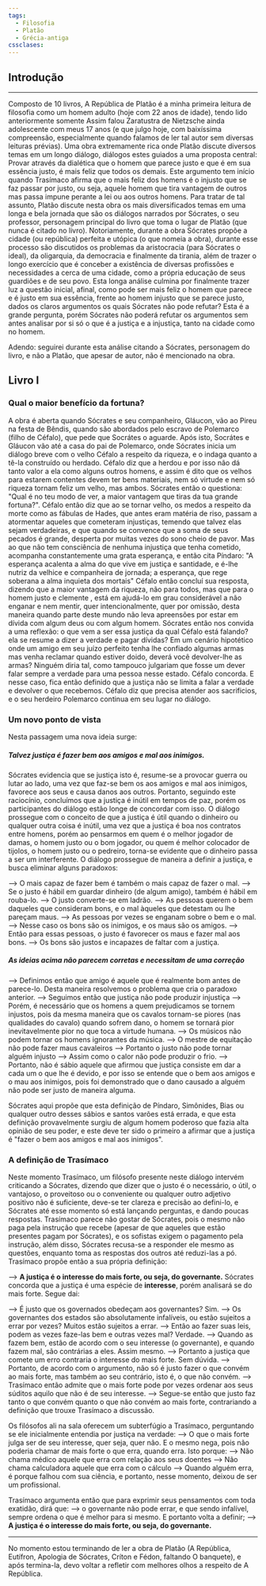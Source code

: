 ```yaml
---
tags:
  - Filosofia
  - Platão
  - Grécia-antiga
cssclases:
---
```

## Introdução
----
Composto de 10 livros, A República de Platão é a minha primeira leitura de filosofia como um homem adulto (hoje com 22 anos de idade), tendo lido anteriormente somente Assim falou Zaratustra de Nietzsche ainda adolescente com meus 17 anos (e que julgo hoje, com baixíssima compreensão, especialmente quando falamos de ler tal autor sem diversas leituras prévias). Uma obra extremamente rica onde Platão discute diversos temas em um longo diálogo, diálogos estes guiados a uma proposta central: 
Provar através da dialética que o homem que parece justo e que é em sua essência justo, é mais feliz que todos os demais. 
Este argumento tem início quando Trasímaco afirma que o mais feliz dos homens é o injusto que se faz passar por justo, ou seja, aquele homem que tira vantagem de outros mas passa impune perante a lei ou aos outros homens. Para tratar de tal assunto, Platão discute nesta obra os mais diversificados temas em uma longa e bela jornada que são os diálogos narrados por Sócrates, o seu professor, personagem principal do livro que toma o lugar de Platão (que nunca é citado no livro). Notoriamente, durante a obra Sócrates propõe a cidade (ou república) perfeita e utópica (o que nomeia a obra), durante esse processo são discutidos os problemas da aristocracia (para Sócrates o ideal), da oligarquia, da democracia e finalmente da tirania, além de trazer o longo exercício que é conceber a existência de diversas profissões e necessidades a cerca de uma cidade, como a própria educação de seus guardiões e de seu povo. 
Esta longa análise culmina por finalmente trazer luz a questão inicial, afinal, como pode ser mais feliz o homem que parece e é justo em sua essência, frente ao homem injusto que se parece justo, dados os claros argumentos os quais Sócrates não pode refutar? Esta é a grande pergunta, porém Sócrates não poderá refutar os argumentos sem antes analisar por si só o que é a justiça e a injustiça, tanto na cidade como no homem.

Adendo: seguirei durante esta análise citando a Sócrates, personagem do livro, e não a Platão, que apesar de autor, não é mencionado na obra.



## Livro I 
### Qual o maior benefício da fortuna?
A obra é aberta quando Sócrates e seu companheiro, Gláucon, vão ao Pireu na festa de Bêndis, quando são abordados pelo escravo de Polemarco (filho de Céfalo), que pede que Socrátes o aguarde. Após isto, Socrátes e Gláucon vão até a casa do pai de Polemarco, onde Sócrates inicia um diálogo breve com o velho Céfalo a respeito da riqueza, e o indaga quanto a tê-la construído ou herdado. Céfalo diz que a herdou e por isso não dá tanto valor a ela como alguns outros homens, e assim é dito que os velhos para estarem contentes devem ter bens materiais, nem só virtude e nem só riqueza tornam feliz um velho, mas ambos. Sócrates então o questiona: 
	"Qual é no teu modo de ver, a maior vantagem que tiras da tua grande fortuna?".
Céfalo então diz que ao se tornar velho, os medos a respeito da morte como as fábulas de Hades, que antes eram matéria de riso, passam a atormentar aqueles que cometeram injustiças, temendo que talvez elas sejam verdadeiras, e que quando se convence que a soma de seus pecados é grande, desperta por muitas vezes do sono cheio de pavor. Mas ao que não tem consciência de nenhuma injustiça que tenha cometido, acompanha constantemente uma grata esperança, e então cita Píndaro:
	"A esperança acalenta a alma do que vive em justiça e santidade, e é-lhe nutriz da velhice e companheira de jornada; a esperança, que rege soberana a alma inquieta dos mortais"
Céfalo então concluí sua resposta, dizendo que a maior vantagem da riqueza, não para todos, mas que para o homem justo e clemente , está em ajudá-lo em grau considerável a não enganar e nem mentir, quer intencionalmente, quer por omissão, desta maneira quando parte deste mundo não leva apreensões por estar em dívida com algum deus ou com algum homem.
Sócrates então nos convida a uma reflexão: o que vem a ser essa justiça da qual Céfalo está falando? ela se resume a dizer a verdade e pagar dívidas? Em um cenário hipotético onde um amigo em seu juízo perfeito tenha lhe confiado algumas armas mas venha reclamar quando estiver doido, deverá você devolver-lhe as armas? Ninguém diria tal, como tampouco julgariam que fosse um dever falar sempre a verdade para uma pessoa nesse estado. 
Céfalo concorda. 
E nesse caso, fica então definido que a justiça não se limita a falar a verdade e devolver o que recebemos.
Céfalo diz que precisa atender aos sacrificios, e o seu herdeiro Polemarco continua em seu lugar no diálogo. 

### Um novo ponto de vista
Nesta passagem uma nova ideia surge: 
##### Talvez justiça é fazer bem aos amigos e mal aos inimigos.
Sócrates evidencia que se justiça isto é, resume-se a provocar guerra ou lutar ao lado, uma vez que faz-se bem os aos amigos e mal aos inimigos, favorece aos seus e causa danos aos outros. Portanto, seguindo este raciocínio, concluímos que a justiça é inútil em tempos de paz, porém os participantes do diálogo estão longe de concordar com isso. O diálogo prossegue com o conceito de que a justiça é útil quando o dinheiro ou qualquer outra coisa é inútil, uma vez que a justiça é boa nos contratos entre homens, porém ao pensarmos em quem é o melhor jogador de damas, o homem justo ou o bom jogador, ou quem é melhor colocador de tijolos, o homem justo ou o pedreiro, torna-se evidente que o dinheiro passa a ser um interferente. O diálogo prossegue de maneira a definir a justiça, e busca eliminar alguns paradoxos:

--> O mais capaz de fazer bem é também o mais capaz de fazer o mal.
--> Se o justo é hábil em guardar dinheiro (de algum amigo), também é hábil em rouba-lo.
--> O justo converte-se em ladrão.
--> As pessoas querem o bem daqueles que consideram bons, e o mal àqueles que detestam ou lhe pareçam maus.
--> As pessoas por vezes se enganam sobre o bem e o mal.
--> Nesse caso os bons são os inimigos, e os maus são os amigos.
--> Então para essas pessoas, o justo é favorecer os maus e fazer mal aos bons.
--> Os bons são justos e incapazes de faltar com a justiça.
##### As ideias acima não parecem corretas e necessitam de uma correção

--> Definimos então que amigo é aquele que é realmente bom antes de parece-lo. Desta maneira resolvemos o problema que cria o paradoxo anterior.
--> Seguimos então que justiça não pode produzir injustiça
--> Porém, é necessário que os homens a quem prejudicamos se tornem injustos, pois da mesma maneira que os cavalos tornam-se piores (nas qualidades do cavalo) quando sofrem dano, o homem se tornará pior inevitavelmente pior no que toca a virtude humana.
--> Os músicos não podem tornar os homens ignorantes da música.
--> O mestre de equitação não pode fazer maus cavaleiros 
--> Portanto o justo não pode tornar alguém injusto
--> Assim como o calor não pode produzir o frio.
--> Portanto, não é sábio aquele que afirmou que justiça consiste em dar a cada um o que lhe é devido, e por isso se entende que o bem aos amigos e o mau aos inimigos, pois foi demonstrado que o dano causado a alguém não pode ser justo de maneira alguma.

Sócrates aqui propõe que esta definição de Píndaro, Simônides, Bias ou qualquer outro desses sábios e santos varões está errada, e que esta definição provavelmente surgiu de algum homem poderoso que fazia alta opinião de seu poder, e este deve ter sido o primeiro a afirmar que a justiça é "fazer o bem aos amigos e mal aos inimigos".
### A definição de Trasímaco
Neste momento Trasímaco, um filósofo presente neste diálogo intervém criticando a Sócrates, dizendo que dizer que o justo é o necessário, o útil, o vantajoso, o proveitoso ou o conveniente ou qualquer outro adjetivo positivo não é suficiente, deve-se ter clareza e precisão ao defini-lo, e Sócrates até esse momento só está lançando perguntas, e dando poucas respostas. Trasímaco parece não gostar de Sócrates, pois o mesmo não paga pela instrução que recebe (apesar de que aqueles que estão presentes pagam por Sócrates), e os sofistas exigem o pagamento pela instrução, além disso, Sócrates recusa-se a responder ele mesmo as questões, enquanto toma as respostas dos outros até reduzi-las a pó.
Trasímaco propõe então a sua própria definição:

--> **A justiça é o interesse do mais forte, ou seja, do governante.**
Sócrates concorda que a justiça é uma espécie de **interesse**, porém analisará se do mais forte. Segue dai:

--> É justo que os governados obedeçam aos governantes? 
	Sim.
--> Os governantes dos estados são absolutamente infalíveis, ou estão sujeitos a errar por vezes?
	Muitos estão sujeitos a errar.
--> Então ao fazer suas leis, podem as vezes faze-las bem e outras vezes mal?
	Verdade.
--> Quando as fazem bem, estão de acordo com o seu interesse (o governante), e quando fazem mal, são contrárias a eles.
	Assim mesmo.
--> Portanto a justiça que comete um erro contraria o interesse do mais forte.
	Sem dúvida.
--> Portanto, de acordo com o argumento, não só é justo fazer o que convém ao mais forte, mas também ao seu contrário, isto é, o que não convém.
--> Trasímaco então admite que o mais forte pode por vezes ordenar aos seus súditos aquilo que não é de seu interesse. 
--> Segue-se então que justo faz tanto o que convém quanto o que não convém ao mais forte, contrariando a definição que trouxe Trasímaco a discussão.

Os filósofos ali na sala oferecem um subterfúgio a Trasímaco, perguntando se ele inicialmente entendia por justiça na verdade:
-->  O que o mais forte julga ser de seu interesse, quer seja, quer não.
E o mesmo nega, pois não poderia chamar de mais forte o que erra, quando erra. Isto porque:
--> Não chama médico aquele que erra com relação aos seus doentes
--> Não chama calculadora aquele que erra com o cálculo
--> Quando alguém erra, é porque falhou com sua ciência, e portanto, nesse momento, deixou de ser um profissional.

Trasímaco argumenta então que para exprimir seus pensamentos com toda exatidão, dirá que:
--> o governante não pode errar, e que sendo infalível, sempre ordena o que é melhor para si mesmo. E portanto volta a definir;
--> **A justiça é o interesse do mais forte, ou seja, do governante.**



---

No momento estou terminando de ler a obra de Platão (A República, Eutífron, Apologia de Sócrates, Críton e Fédon, faltando O banquete), e após termina-la, devo voltar a refletir com melhores olhos a respeito de A República.